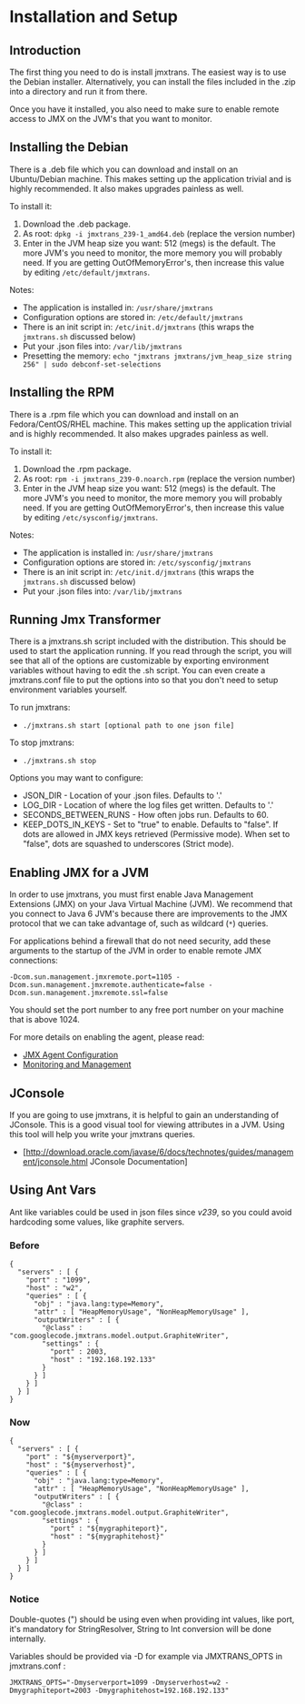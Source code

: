 # Installation and Setup

## Introduction

The first thing you need to do is install jmxtrans. The easiest way is to use the Debian installer. Alternatively, you can install the files included in the .zip into a directory and run it from there.

Once you have it installed, you also need to make sure to enable remote access to JMX on the JVM's that you want to monitor.

## Installing the Debian

There is a .deb file which you can download and install on an Ubuntu/Debian machine. This makes setting up the application trivial and is highly recommended. It also makes upgrades painless as well.

To install it:

  1. Download the .deb package.
  1. As root: ```dpkg -i jmxtrans_239-1_amd64.deb``` (replace the version number)
  1. Enter in the JVM heap size you want: 512 (megs) is the default. The more JVM's you need to monitor, the more memory you will probably need. If you are getting OutOfMemoryError's, then increase this value by editing ```/etc/default/jmxtrans```.

Notes: 

  * The application is installed in: ```/usr/share/jmxtrans```
  * Configuration options are stored in: ```/etc/default/jmxtrans```
  * There is an init script in: ```/etc/init.d/jmxtrans``` (this wraps the ```jmxtrans.sh``` discussed below)
  * Put your .json files into: ```/var/lib/jmxtrans```
  * Presetting the memory: `echo "jmxtrans jmxtrans/jvm_heap_size string 256" | sudo debconf-set-selections`

## Installing the RPM

There is a .rpm file which you can download and install on an Fedora/CentOS/RHEL machine. This makes setting up the application trivial and is highly recommended. It also makes upgrades painless as well.

To install it:

  1. Download the .rpm package.
  1. As root: ```rpm -i jmxtrans_239-0.noarch.rpm``` (replace the version number)
  1. Enter in the JVM heap size you want: 512 (megs) is the default. The more JVM's you need to monitor, the more memory you will probably need. If you are getting OutOfMemoryError's, then increase this value by editing ```/etc/sysconfig/jmxtrans```.

Notes: 

  * The application is installed in: ```/usr/share/jmxtrans```
  * Configuration options are stored in: ```/etc/sysconfig/jmxtrans```
  * There is an init script in: ```/etc/init.d/jmxtrans``` (this wraps the ```jmxtrans.sh``` discussed below)
  * Put your .json files into: ```/var/lib/jmxtrans```

## Running Jmx Transformer

There is a jmxtrans.sh script included with the distribution. This should be used to start the application running. If you read through the script, you will see that all of the options are customizable by exporting environment variables without having to edit the .sh script. You can even create a jmxtrans.conf file to put the options into so that you don't need to setup environment variables yourself.

To run jmxtrans:
  * ```./jmxtrans.sh start [optional path to one json file]```

To stop jmxtrans:
  * ```./jmxtrans.sh stop```

Options you may want to configure:

  * JSON_DIR - Location of your .json files. Defaults to '.'
  * LOG_DIR - Location of where the log files get written. Defaults to '.'
  * SECONDS_BETWEEN_RUNS - How often jobs run. Defaults to 60.
  * KEEP_DOTS_IN_KEYS - Set to "true" to enable. Defaults to "false". If dots are allowed in JMX keys retrieved (Permissive mode). When set to "false", dots are squashed to underscores (Strict mode).

## Enabling JMX for a JVM

In order to use jmxtrans, you must first enable Java Management Extensions (JMX) on your Java Virtual Machine (JVM). We recommend that you connect to Java 6 JVM's because there are improvements to the JMX protocol that we can take advantage of, such as wildcard (```*```) queries.

For applications behind a firewall that do not need security, add these arguments to the startup of the JVM in order to enable remote JMX connections:

```
-Dcom.sun.management.jmxremote.port=1105 -Dcom.sun.management.jmxremote.authenticate=false -Dcom.sun.management.jmxremote.ssl=false
```

You should set the port number to any free port number on your machine that is above 1024.

For more details on enabling the agent, please read:

  * [JMX Agent Configuration](http://download.oracle.com/javase/6/docs/technotes/guides/management/agent.html)
  * [Monitoring and Management](http://download.oracle.com/javase/6/docs/technotes/guides/management/)

## JConsole

If you are going to use jmxtrans, it is helpful to gain an understanding of JConsole. This is a good visual tool for viewing attributes in a JVM. Using this tool will help you write your jmxtrans queries.

  * [http://download.oracle.com/javase/6/docs/technotes/guides/management/jconsole.html JConsole Documentation]

## Using Ant Vars

Ant like variables could be used in json files since *v239*, so you could avoid hardcoding some values, like graphite servers.

### Before

```
{
  "servers" : [ {
    "port" : "1099",
    "host" : "w2",
    "queries" : [ {
      "obj" : "java.lang:type=Memory",
      "attr" : [ "HeapMemoryUsage", "NonHeapMemoryUsage" ],
      "outputWriters" : [ {
        "@class" : "com.googlecode.jmxtrans.model.output.GraphiteWriter",
        "settings" : {
          "port" : 2003,
          "host" : "192.168.192.133"
        }
      } ]
    } ]
  } ]
}
```

### Now

```
{
  "servers" : [ {
    "port" : "${myserverport}",
    "host" : "${myserverhost}",
    "queries" : [ {
      "obj" : "java.lang:type=Memory",
      "attr" : [ "HeapMemoryUsage", "NonHeapMemoryUsage" ],
      "outputWriters" : [ {
        "@class" : "com.googlecode.jmxtrans.model.output.GraphiteWriter",
        "settings" : {
          "port" : "${mygraphiteport}",
          "host" : "${mygraphitehost}"
        }
      } ]
    } ]
  } ]
}
```

### Notice

Double-quotes (") should be using even when providing int values, like port, it's mandatory for StringResolver, String to Int conversion will be done internally.
 
Variables should be provided via -D for example via JMXTRANS_OPTS in jmxtrans.conf :

```
JMXTRANS_OPTS="-Dmyserverport=1099 -Dmyserverhost=w2 -Dmygraphiteport=2003 -Dmygraphitehost=192.168.192.133"
```